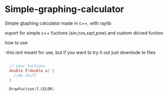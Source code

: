 # Simple-graphing-calculator

Simple gtaphing calculator made in c++, with raylib

suport for simple c++ fuctions (sin,cos,sqrt,pow) and custom dirived fuction

how to use

  -this isnt meant for use, but if you want to try it out just downlode te files

```cpp

  // your fuctions
  double f(double x) {
    //do stuff
  }

  DrawFuction(f,COLOR)

```
